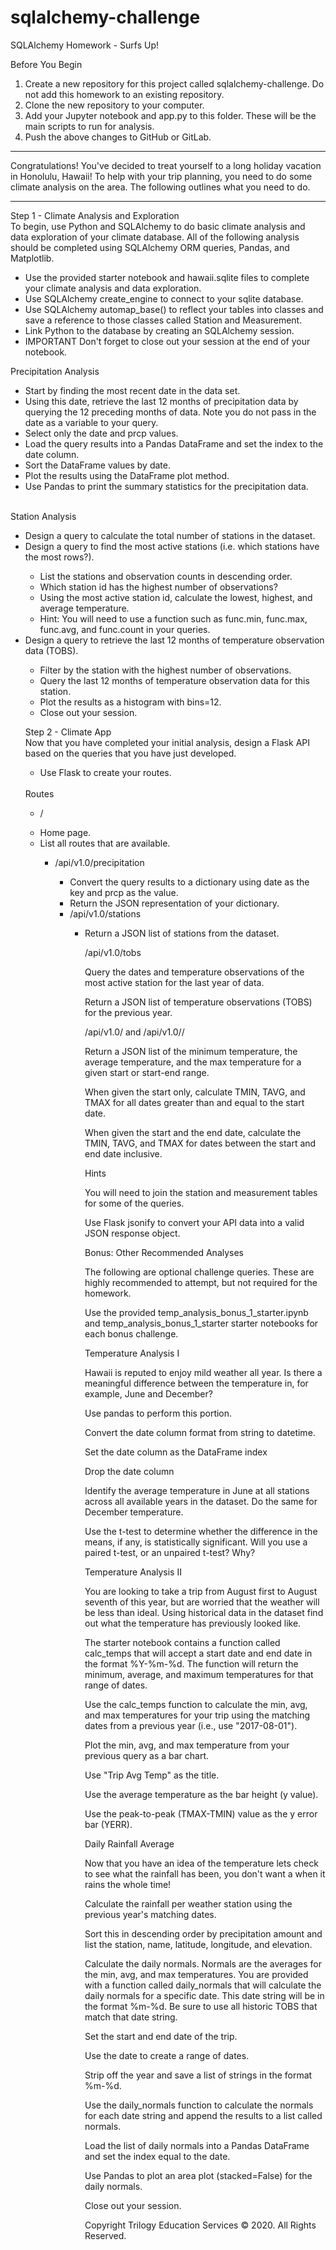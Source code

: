 # sqlalchemy-challenge
SQLAlchemy Homework - Surfs Up!<p></p>
Before You Begin<p></p>
<ol>
  <li>Create a new repository for this project called sqlalchemy-challenge. Do not add this homework to an existing repository. </li>
  <li>Clone the new repository to your computer.</li>
  <li>Add your Jupyter notebook and app.py to this folder. These will be the main scripts to run for analysis.</li>
  <li>Push the above changes to GitHub or GitLab.</li>
</ol>
<hr><p></p>
Congratulations! You've decided to treat yourself to a long holiday vacation in Honolulu, Hawaii! To help with your trip planning, you need to do some climate analysis on the area. The following outlines what you need to do.
<hr><p></p>
Step 1 - Climate Analysis and Exploration<br>
To begin, use Python and SQLAlchemy to do basic climate analysis and data exploration of your climate database. All of the following analysis should be completed using SQLAlchemy ORM queries, Pandas, and Matplotlib.

<ul>
<li>Use the provided starter notebook and hawaii.sqlite files to complete your climate analysis and data exploration.</li>
<li>Use SQLAlchemy create_engine to connect to your sqlite database.</li>
<li>Use SQLAlchemy automap_base() to reflect your tables into classes and save a reference to those classes called Station and Measurement.</li>
<li>Link Python to the database by creating an SQLAlchemy session.</li>
<li>IMPORTANT Don't forget to close out your session at the end of your notebook.</li>
</ul>

Precipitation Analysis<br>
<ul>
  <li>Start by finding the most recent date in the data set.</li>
<li>Using this date, retrieve the last 12 months of precipitation data by querying the 12 preceding months of data. Note you do not pass in the date as a variable to your query.</li>
<li>Select only the date and prcp values.</li>
<li>Load the query results into a Pandas DataFrame and set the index to the date column.</li>
<li>Sort the DataFrame values by date.</li>
<li>Plot the results using the DataFrame plot method.</li>
<li>Use Pandas to print the summary statistics for the precipitation data.</li>
</ul>
<br>
Station Analysis<br>
<ul>
<li>Design a query to calculate the total number of stations in the dataset.</li>
<li>Design a query to find the most active stations (i.e. which stations have the most rows?).</li>
  <ul>
    <li>List the stations and observation counts in descending order.</li>
    <li>Which station id has the highest number of observations?</li>
    <li>Using the most active station id, calculate the lowest, highest, and average temperature.</li>
    <li>Hint: You will need to use a function such as func.min, func.max, func.avg, and func.count in your queries.</li>
  </ul>
  <li>Design a query to retrieve the last 12 months of temperature observation data (TOBS).</li>
  <ul>
    <li>Filter by the station with the highest number of observations.</li>
    <li>Query the last 12 months of temperature observation data for this station.</li>
    <li> Plot the results as a histogram with bins=12.</li>
    <li>Close out your session.</li>
  </ul
<hr><p></p>
Step 2 - Climate App<br>
Now that you have completed your initial analysis, design a Flask API based on the queries that you have just developed.
<ul>
  <li>Use Flask to create your routes.</li>
</ul>
<br>
Routes
<ul>
  <li>/</li>
  </ul>
  <ul>
    <li>Home page.</li>
    <li>List all routes that are available.</li>
<ul>
  <li>/api/v1.0/precipitation</li>
    
<ul>
  <li>Convert the query results to a dictionary using date as the key and prcp as the value.</li>
  <li>Return the JSON representation of your dictionary.</li>

<li>/api/v1.0/stations</li>
  <ul>
    <li>Return a JSON list of stations from the dataset.</li>



/api/v1.0/tobs


Query the dates and temperature observations of the most active station for the last year of data.


Return a JSON list of temperature observations (TOBS) for the previous year.




/api/v1.0/<start> and /api/v1.0/<start>/<end>


Return a JSON list of the minimum temperature, the average temperature, and the max temperature for a given start or start-end range.


When given the start only, calculate TMIN, TAVG, and TMAX for all dates greater than and equal to the start date.


When given the start and the end date, calculate the TMIN, TAVG, and TMAX for dates between the start and end date inclusive.





Hints


You will need to join the station and measurement tables for some of the queries.


Use Flask jsonify to convert your API data into a valid JSON response object.




Bonus: Other Recommended Analyses


The following are optional challenge queries. These are highly recommended to attempt, but not required for the homework.


Use the provided temp_analysis_bonus_1_starter.ipynb and temp_analysis_bonus_1_starter starter notebooks for each bonus challenge.



Temperature Analysis I


Hawaii is reputed to enjoy mild weather all year. Is there a meaningful difference between the temperature in, for example, June and December?


Use pandas to perform this portion.


Convert the date column format from string to datetime.


Set the date column as the DataFrame index


Drop the date column




Identify the average temperature in June at all stations across all available years in the dataset. Do the same for December temperature.


Use the t-test to determine whether the difference in the means, if any, is statistically significant. Will you use a paired t-test, or an unpaired t-test? Why?



Temperature Analysis II


You are looking to take a trip from August first to August seventh of this year, but are worried that the weather will be less than ideal. Using historical data in the dataset find out what the temperature has previously looked like.


The starter notebook contains a function called calc_temps that will accept a start date and end date in the format %Y-%m-%d. The function will return the minimum, average, and maximum temperatures for that range of dates.


Use the calc_temps function to calculate the min, avg, and max temperatures for your trip using the matching dates from a previous year (i.e., use "2017-08-01").


Plot the min, avg, and max temperature from your previous query as a bar chart.


Use "Trip Avg Temp" as the title.


Use the average temperature as the bar height (y value).


Use the peak-to-peak (TMAX-TMIN) value as the y error bar (YERR).






Daily Rainfall Average


Now that you have an idea of the temperature lets check to see what the rainfall has been, you don't want a when it rains the whole time!


Calculate the rainfall per weather station using the previous year's matching dates.

Sort this in descending order by precipitation amount and list the station, name, latitude, longitude, and elevation.



Calculate the daily normals. Normals are the averages for the min, avg, and max temperatures. You are provided with a function called daily_normals that will calculate the daily normals for a specific date. This date string will be in the format %m-%d. Be sure to use all historic TOBS that match that date string.


Set the start and end date of the trip.


Use the date to create a range of dates.


Strip off the year and save a list of strings in the format %m-%d.


Use the daily_normals function to calculate the normals for each date string and append the results to a list called normals.




Load the list of daily normals into a Pandas DataFrame and set the index equal to the date.


Use Pandas to plot an area plot (stacked=False) for the daily normals.



Close out your session.



Copyright
Trilogy Education Services © 2020. All Rights Reserved.
